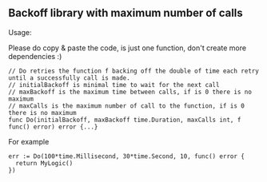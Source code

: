 ## Backoff library with maximum number of calls

Usage:

Please do copy & paste the code, is just one function, don't create more dependencies :)

```
// Do retries the function f backing off the double of time each retry until a successfully call is made.
// initialBackoff is minimal time to wait for the next call
// maxBackoff is the maximum time between calls, if is 0 there is no maximum
// maxCalls is the maximum number of call to the function, if is 0 there is no maximum
func Do(initialBackoff, maxBackoff time.Duration, maxCalls int, f func() error) error {...}
```

For example

```
err := Do(100*time.Millisecond, 30*time.Second, 10, func() error {
  return MyLogic()
})
```
